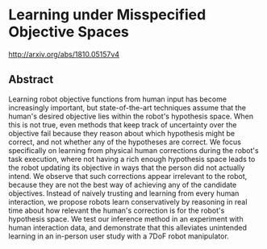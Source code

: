 # Learning under Misspecified Objective Spaces
http://arxiv.org/abs/1810.05157v4
## Abstract
Learning robot objective functions from human input has become increasingly important, but state-of-the-art techniques assume that the human's desired objective lies within the robot's hypothesis space. When this is not true, even methods that keep track of uncertainty over the objective fail because they reason about which hypothesis might be correct, and not whether any of the hypotheses are correct. We focus specifically on learning from physical human corrections during the robot's task execution, where not having a rich enough hypothesis space leads to the robot updating its objective in ways that the person did not actually intend. We observe that such corrections appear irrelevant to the robot, because they are not the best way of achieving any of the candidate objectives. Instead of naively trusting and learning from every human interaction, we propose robots learn conservatively by reasoning in real time about how relevant the human's correction is for the robot's hypothesis space. We test our inference method in an experiment with human interaction data, and demonstrate that this alleviates unintended learning in an in-person user study with a 7DoF robot manipulator.